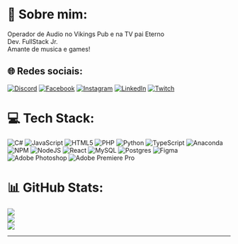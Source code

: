 # 💫 Sobre mim:
Operador de Audio no Vikings Pub e na TV pai Eterno<br>Dev. FullStack Jr.<br>Amante de musica e games!


## 🌐 Redes sociais:
[![Discord](https://img.shields.io/badge/Discord-%237289DA.svg?logo=discord&logoColor=white)](htttps://discord.gg/HFsqpnkm) [![Facebook](https://img.shields.io/badge/Facebook-%231877F2.svg?logo=Facebook&logoColor=white)](https://facebook.com/dfleuri.hiru) [![Instagram](https://img.shields.io/badge/Instagram-%23E4405F.svg?logo=Instagram&logoColor=white)](https://instagram.com/danielfleuri) [![LinkedIn](https://img.shields.io/badge/LinkedIn-%230077B5.svg?logo=linkedin&logoColor=white)](https://linkedin.com/in/daniel-fleuri-340b6422b) [![Twitch](https://img.shields.io/badge/Twitch-%239146FF.svg?logo=Twitch&logoColor=white)](https://twitch.tv/danrar13) 

# 💻 Tech Stack:
![C#](https://img.shields.io/badge/c%23-%23239120.svg?style=for-the-badge&logo=c-sharp&logoColor=white) ![JavaScript](https://img.shields.io/badge/javascript-%23323330.svg?style=for-the-badge&logo=javascript&logoColor=%23F7DF1E) ![HTML5](https://img.shields.io/badge/html5-%23E34F26.svg?style=for-the-badge&logo=html5&logoColor=white) ![PHP](https://img.shields.io/badge/php-%23777BB4.svg?style=for-the-badge&logo=php&logoColor=white) ![Python](https://img.shields.io/badge/python-3670A0?style=for-the-badge&logo=python&logoColor=ffdd54) ![TypeScript](https://img.shields.io/badge/typescript-%23007ACC.svg?style=for-the-badge&logo=typescript&logoColor=white) ![Anaconda](https://img.shields.io/badge/Anaconda-%2344A833.svg?style=for-the-badge&logo=anaconda&logoColor=white) ![NPM](https://img.shields.io/badge/NPM-%23000000.svg?style=for-the-badge&logo=npm&logoColor=white) ![NodeJS](https://img.shields.io/badge/node.js-6DA55F?style=for-the-badge&logo=node.js&logoColor=white) ![React](https://img.shields.io/badge/react-%2320232a.svg?style=for-the-badge&logo=react&logoColor=%2361DAFB) ![MySQL](https://img.shields.io/badge/mysql-%2300f.svg?style=for-the-badge&logo=mysql&logoColor=white) ![Postgres](https://img.shields.io/badge/postgres-%23316192.svg?style=for-the-badge&logo=postgresql&logoColor=white) 	![Figma](https://img.shields.io/badge/figma-%23F24E1E.svg?style=for-the-badge&logo=figma&logoColor=white) ![Adobe Photoshop](https://img.shields.io/badge/adobephotoshop-%2331A8FF.svg?style=for-the-badge&logo=adobephotoshop&logoColor=white) ![Adobe Premiere Pro](https://img.shields.io/badge/Adobe%20Premiere%20Pro-9999FF.svg?style=for-the-badge&logo=Adobe%20Premiere%20Pro&logoColor=white)
# 📊 GitHub Stats:
![](https://github-readme-stats.vercel.app/api?username=danfleuri13&theme=dracula&hide_border=false&include_all_commits=true&count_private=true)<br/>
![](https://github-readme-streak-stats.herokuapp.com/?user=danfleuri13&theme=dracula&hide_border=false)<br/>
![](https://github-readme-stats.vercel.app/api/top-langs/?username=danfleuri13&theme=dracula&hide_border=false&include_all_commits=true&count_private=true&layout=compact)



---

